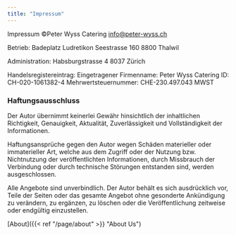 ```yaml
---
title: "Impressum"
---
```

Impressum
©Peter Wyss Catering info@peter-wyss.ch

Betrieb: Badeplatz Ludretikon Seestrasse 160 8800 Thalwil

Administration: Habsburgstrasse 4 8037 Zürich

Handelsregistereintrag: Eingetragener Firmenname: Peter Wyss Catering ID: CH-020-1061382-4 Mehrwertsteuernummer: CHE-230.497.043 MWST

### Haftungsausschluss  

Der Autor übernimmt keinerlei Gewähr hinsichtlich der inhaltlichen Richtigkeit, Genauigkeit, Aktualität, Zuverlässigkeit und Vollständigkeit der Informationen.

Haftungsansprüche gegen den Autor wegen Schäden materieller oder immaterieller Art, welche aus dem Zugriff oder der Nutzung bzw. Nichtnutzung der veröffentlichten Informationen, durch Missbrauch der Verbindung oder durch technische Störungen entstanden sind, werden ausgeschlossen.

Alle Angebote sind unverbindlich. Der Autor behält es sich ausdrücklich vor, Teile der Seiten oder das gesamte Angebot ohne gesonderte Ankündigung zu verändern, zu ergänzen, zu löschen oder die Veröffentlichung zeitweise oder endgültig einzustellen.

[About]({{< ref "/page/about" >}} "About Us")